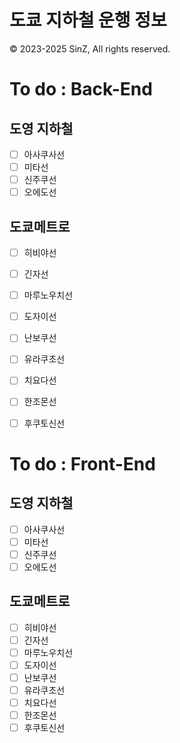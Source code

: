 # 도쿄 지하철 운행 정보
© 2023-2025 SinZ, All rights reserved.

# To do : Back-End

## 도영 지하철
 - [ ] 아사쿠사선
 - [ ] 미타선
 - [ ] 신주쿠선
 - [ ] 오에도선

## 도쿄메트로
 - [ ] 히비야선
 - [ ] 긴자선
 - [ ] 마루노우치선
 - [ ] 도자이선
 - [ ] 난보쿠선
 - [ ] 유라쿠초선
 - [ ] 치요다선
 - [ ] 한조몬선
 - [ ] 후쿠토신선


# To do : Front-End

## 도영 지하철
 - [ ] 아사쿠사선
 - [ ] 미타선
 - [ ] 신주쿠선
 - [ ] 오에도선

## 도쿄메트로
 - [ ] 히비야선
 - [ ] 긴자선
 - [ ] 마루노우치선
 - [ ] 도자이선
 - [ ] 난보쿠선
 - [ ] 유라쿠초선
 - [ ] 치요다선
 - [ ] 한조몬선
 - [ ] 후쿠토신선
